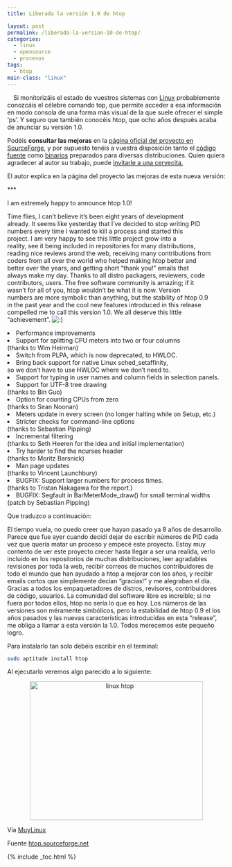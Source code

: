 ```yaml
---
title: Liberada la versión 1.0 de htop

layout: post
permalink: /liberada-la-version-10-de-htop/
categories:
  - linux
  - opensource
  - procesos
tags:
  - htop
main-class: "linux"
---
```

<div class="separator" style="clear: both; text-align: center;">
  <a href="/assets/img/2013/07/iconoAndroid.png" imageanchor="1" style="clear:left; float:left;margin-right:1em; margin-bottom:1em"><img border="0" src="" id="logo" name="sh" class="icono" /></a>
</div>

Si monitorizáis el estado de vuestros sistemas con [Linux][1] probablemente conozcáis el célebre comando top, que permite acceder a esa información en modo consola de una forma más visual de la que suele ofrecer el simple ‘ps’. Y seguro que también conocéis htop, que ocho años después acaba de anunciar su versión 1.0.

Podéis **consultar las mejoras** en la <a target="_blank" href="http://htop.sourceforge.net/index.php?page=downloads">página oficial del proyecto en SourceForge</a>, y por supuesto tenéis a vuestra disposición tanto el <a target="_blank" href="http://htop.sourceforge.net/index.php?page=downloads#sources">código fuente</a> como [binarios][2] preparados para diversas distribuciones. Quien quiera agradecer al autor su trabajo, puede <a target="_blank" href="http://sourceforge.net/donate/index.php?group_id=108839">invitarle a una cervecita.</a>

El autor explica en la página del proyecto las mejoras de esta nueva versión:


<!--ad-->

***</p>

I am extremely happy to announce htop 1.0!

Time flies, I can&#8217;t believe it&#8217;s been eight years of development  
already. It seems like yesterday that I&#8217;ve decided to stop writing PID  
numbers every time I wanted to kill a process and started this  
project. I am very happy to see this little project grow into a  
reality, see it being included in repositories for many distributions,  
reading nice reviews arond the web, receiving many contributions from  
coders from all over the world who helped making htop better and  
better over the years, and getting short &#8220;thank you!&#8221; emails that  
always make my day. Thanks to all distro packagers, reviewers, code  
contributors, users. The free software community is amazing; if it  
wasn&#8217;t for all of you, htop wouldn&#8217;t be what it is now. Version  
numbers are more symbolic than anything, but the stability of htop 0.9  
in the past year and the cool new features introduced in this release  
compelled me to call this version 1.0. We all deserve this little  
&#8220;achievement&#8221;. <img src="https://elbauldelprogramador.com/wp-includes/assets/img/smilies/icon_smile.gif" alt=":)" class="wp-smiley" />

<li class="x">
  Performance improvements
</li>
<li class="x">
  Support for splitting CPU meters into two or four columns<br /> (thanks to Wim Heirman)
</li>
<li class="x">
  Switch from PLPA, which is now deprecated, to HWLOC.
</li>
<li class="x">
  Bring back support for native Linux sched_setaffinity,<br /> so we don&#8217;t have to use HWLOC where we don&#8217;t need to.
</li>
<li class="x">
  Support for typing in user names and column fields in selection panels.
</li>
<li class="x">
  Support for UTF-8 tree drawing<br /> (thanks to Bin Guo)
</li>
<li class="x">
  Option for counting CPUs from zero<br /> (thanks to Sean Noonan)
</li>
<li class="x">
  Meters update in every screen (no longer halting while on Setup, etc.)
</li>
<li class="x">
  Stricter checks for command-line options<br /> (thanks to Sebastian Pipping)
</li>
<li class="x">
  Incremental filtering<br /> (thanks to Seth Heeren for the idea and initial implementation)
</li>
<li class="x">
  Try harder to find the ncurses header<br /> (thanks to Moritz Barsnick)
</li>
<li class="x">
  Man page updates<br /> (thanks to Vincent Launchbury)
</li>
<li class="x">
  BUGFIX: Support larger numbers for process times.<br /> (thanks to Tristan Nakagawa for the report.)
</li>
<li class="x">
  BUGFIX: Segfault in BarMeterMode_draw() for small terminal widths<br /> (patch by Sebastian Pipping)
</li>

</i></b>

Que traduzco a continuación:

El tiempo vuela, no puedo creer que hayan pasado ya 8 años de desarrollo. Parece que fue ayer cuando decidí dejar de escribir números de PID cada vez que quería matar un proceso y empecé este proyecto. Estoy muy contento de ver este proyecto crecer hasta llegar a ser una realida, verlo incluido en los repositorios de muchas distribuciones, leer agradables revisiones por toda la web, recibir correos de muchos contribuidores de todo el mundo que han ayudado a htop a mejorar con los años, y recibir emails cortos que simplemente decían &#8220;gracias!&#8221; y me alegraban el día. Gracias a todos los empaquetadores de distros, revisores, contribuidores de código, usuarios. La comunidad del software libre es increible; si no fuera por todos ellos, htop no sería lo que es hoy. Los números de las versiones son méramente simbólicos, pero la estabilidad de htop 0.9 el los años pasados y las nuevas características introducidas en esta &#8220;release&#8221;, me obliga a llamar a esta versión la 1.0. Todos merecemos este pequeño logro.

Para instalarlo tan solo debéis escribir en el terminal:

```bash
sudo aptitude install htop

```

Al ejecutarlo veremos algo parecido a lo siguiente:

<div class="separator" style="clear: both; text-align: center;">
  <a href="https://4.bp.blogspot.com/-ZCdSHEPwhvc/TswerYkwIZI/AAAAAAAAB1U/j909jru88cU/s1600/Screenshot-Terminal.png" imageanchor="1" style="margin-left:1em; margin-right:1em"><img alt="linux htop" border="0" height="320" width="400" src="https://4.bp.blogspot.com/-ZCdSHEPwhvc/TswerYkwIZI/AAAAAAAAB1U/j909jru88cU/s400/Screenshot-Terminal.png" /></a>
</div>

Vía <a target="_blank" href="http://www.muylinux.com/2011/11/22/ocho-anos-despues-llega-htop-1-0/">MuyLinux</a>

Fuente <a target="_blank" href="http://htop.sourceforge.net/index.php?page=main">htop.sourceforge.net</a>



 [1]: /label/linux
 [2]: http://htop.sourceforge.net/index.php?page=downloads#binaries

{% include _toc.html %}
